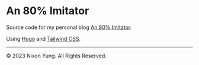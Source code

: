 # An 80% Imitator

Source code for my personal blog [An 80% Imitator](https://nixonyung.github.io/).

Using [Hugo](https://gohugo.io/) and [Tailwind CSS](https://tailwindcss.com/).

---

&copy; 2023 Nixon Yung. All Rights Reserved.
